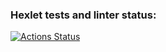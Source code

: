### Hexlet tests and linter status:
[![Actions Status](https://github.com/sroonla/python-project-83/actions/workflows/hexlet-check.yml/badge.svg)](https://github.com/sroonla/python-project-83/actions)